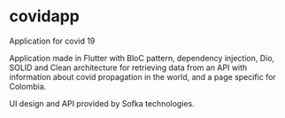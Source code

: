 # covidapp

Application for covid 19

Application made in Flutter with BloC pattern, dependency injection, Dio, SOLID and Clean architecture for retrieving data from an API with information about covid propagation in the world, and a page specific for Colombia.

UI design and API provided by Sofka technologies.
